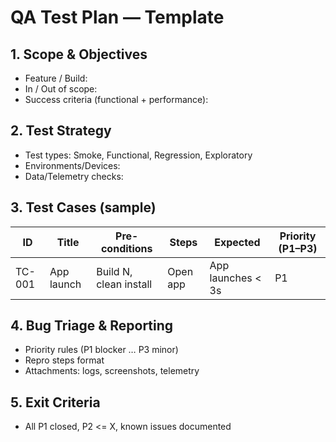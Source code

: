 # QA Test Plan — Template

## 1. Scope & Objectives
- Feature / Build:
- In / Out of scope:
- Success criteria (functional + performance):

## 2. Test Strategy
- Test types: Smoke, Functional, Regression, Exploratory
- Environments/Devices:
- Data/Telemetry checks:

## 3. Test Cases (sample)
| ID | Title | Pre-conditions | Steps | Expected | Priority (P1–P3) |
|----|-------|----------------|-------|----------|------------------|
| TC-001 | App launch | Build N, clean install | Open app | App launches < 3s | P1 |

## 4. Bug Triage & Reporting
- Priority rules (P1 blocker … P3 minor)
- Repro steps format
- Attachments: logs, screenshots, telemetry

## 5. Exit Criteria
- All P1 closed, P2 <= X, known issues documented
